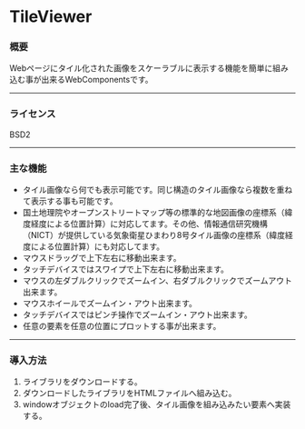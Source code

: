 # TileViewer
### 概要
Webページにタイル化された画像をスケーラブルに表示する機能を簡単に組み込む事が出来るWebComponentsです。

------------

### ライセンス

BSD2

------------

### 主な機能

- タイル画像なら何でも表示可能です。同じ構造のタイル画像なら複数を重ねて表示する事も可能です。
- 国土地理院やオープンストリートマップ等の標準的な地図画像の座標系（緯度経度による位置計算）に対応してます。その他、情報通信研究機構（NICT）が提供している気象衛星ひまわり8号タイル画像の座標系（緯度経度による位置計算）にも対応してます。
- マウスドラッグで上下左右に移動出来ます。
- タッチデバイスではスワイプで上下左右に移動出来ます。
- マウスの左ダブルクリックでズームイン、右ダブルクリックでズームアウト出来ます。
- マウスホイールでズームイン・アウト出来ます。
- タッチデバイスではピンチ操作でズームイン・アウト出来ます。
- 任意の要素を任意の位置にプロットする事が出来ます。

------------

### 導入方法

1. ライブラリをダウンロードする。
2. ダウンロードしたライブラリをHTMLファイルへ組み込む。
3. windowオブジェクトのload完了後、タイル画像を組み込みたい要素へ実装する。


